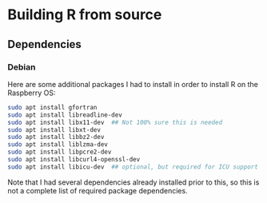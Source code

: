 # Building R from source

## Dependencies

### Debian

Here are some additional packages I had to install in order to install R on the Raspberry OS:

```sh
sudo apt install gfortran
sudo apt install libreadline-dev
sudo apt install libx11-dev  ## Not 100% sure this is needed
sudo apt install libxt-dev
sudo apt install libbz2-dev
sudo apt install liblzma-dev
sudo apt install libpcre2-dev
sudo apt install libcurl4-openssl-dev
sudo apt install libicu-dev  ## optional, but required for ICU support
```

Note that I had several dependencies already installed prior to this, so this is not a complete list of required package dependencies.
